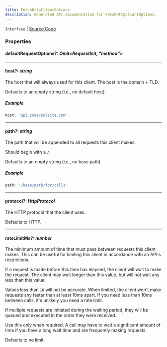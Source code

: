 ```yaml
---
title: FetchHttpClientOptions
description: Generated API documentation for FetchHttpClientOptions.
---
```


`Interface` | [Source Code](https://github.com/mrCamelCode/jtjs/blob/ddfaeb1a2c9bf793372bb41076f65f452b124091/libs/networking/lib/http/fetch-http-client.impl.ts#L13)

### Properties

#### defaultRequestOptions?: _Omit<RequestInit, "method">_

---

#### host?: _string_

The host that will always used for this client. The host is the
domain + TLD.

Defaults to an empty string (i.e., no default host).

##### Example
```ts
host: 'api.somecoolsite.com'
```

---

#### path?: _string_

The path that will be appended to all requests this client makes.

Should begin with a `/`.

Defaults to an empty string (i.e., no base path).

##### Example
```ts
path: '/base/path/for/calls'
```

---

#### protocol?: _HttpProtocol_

The HTTP protocol that the client uses.

Defaults to HTTP.

---

#### rateLimitMs?: _number_

The minimum amount of time that must pass between requests
this client makes. This can be useful for limiting this client
in accordance with an API's restrictions.

If a request is made before this time has elapsed, the client
will wait to make the request. The client may wait longer than
this value, but will not wait any less than this value. 

Values less than `10` will not be accurate. When limited, the client
won't make requests any faster than at least 10ms apart. If you need 
less than 10ms between calls, it's unlikely you need a rate limit.

If multiple requests are initiated during the waiting period, they
will be queued and executed in the order they were received.

Use this only when required. A call may have to wait a significant
amount of time if you have a long wait time and are frequently
making requests.

Defaults to no limit.